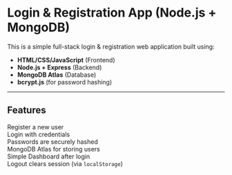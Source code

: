 #  Login & Registration App (Node.js + MongoDB)

This is a simple full-stack login & registration web application built using:

-  **HTML/CSS/JavaScript** (Frontend)
-  **Node.js + Express** (Backend)
-  **MongoDB Atlas** (Database)
-  **bcrypt.js** (for password hashing)

---

##  Features

 Register a new user  
 Login with credentials  
 Passwords are securely hashed  
 MongoDB Atlas for storing users  
 Simple Dashboard after login  
 Logout clears session (via `localStorage`)  

